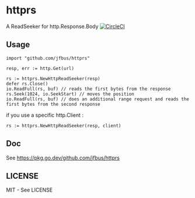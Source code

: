 # httprs

A ReadSeeker for
http.Response.Body [![CircleCI](https://dl.circleci.com/status-badge/img/gh/jfbus/httprs/tree/master.svg?style=svg)](https://dl.circleci.com/status-badge/redirect/gh/jfbus/httprs/tree/master)

## Usage

```
import "github.com/jfbus/httprs"

resp, err := http.Get(url)

rs := httprs.NewHttpReadSeeker(resp)
defer rs.Close()
io.ReadFull(rs, buf) // reads the first bytes from the response
rs.Seek(1024, io.SeekStart) // moves the position
io.ReadFull(rs, buf) // does an additional range request and reads the first bytes from the second response
```

if you use a specific http.Client :

```
rs := httprs.NewHttpReadSeeker(resp, client)
```

## Doc

See https://pkg.go.dev/github.com/jfbus/httprs

## LICENSE

MIT - See LICENSE